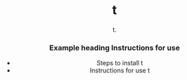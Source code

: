 <!DOCTYPE html>
<html lang="en">
<head>
  <meta charset="UTF-8">
  <meta http-equiv="X-UA-Compatible" content="ie=edge">
  <link rel="stylesheet" href="https://cdn.jsdelivr.net/npm/bootstrap@5.2.2/dist/css/bootstrap.min.css">
  <title>t</title>
</head>
<body>
  <header class="p-5 mb-4 header bg-light">
    <div class="container">
      <h1 class="display-4">t</h1>
      <p class="lead">t.</p>
      <h3>Example heading <span class="badge bg-secondary">Instructions for use</span></h3>
      <ul class="list-group">
        <li class="list-group-item">Steps to install t</li>
        <li class="list-group-item">Instructions for use t</li>
      </ul>
    </div>
  </header>
</body>
</html>